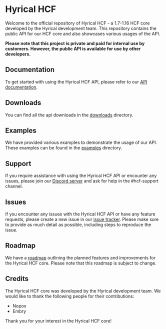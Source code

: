 <h1>Hyrical HCF</h1>
<p>Welcome to the official repository of Hyrical HCF - a 1.7-1.16 HCF core developed by the Hyrical development team. This repository contains the public API for our HCF core and also showcases various usages of the API.</p>
<p><strong>Please note that this project is private and paid for internal use by customers. However, the public API is available for use by other developers.</strong></p>
<h2>Documentation</h2>
<p>To get started with using the Hyrical HCF API, please refer to our <a href="https://hyrical.org/documentation">API documentation</a>.</p>
<h2>Downloads</h2>
<p>You can find all the api downloads in the <a href="/downloads">downloads</a> directory.</p>
<h2>Examples</h2>
<p>We have provided various examples to demonstrate the usage of our API. These examples can be found in the <a href="/examples">examples</a> directory.</p>
<h2>Support</h2>
<p>If you require assistance with using the Hyrical HCF API or encounter any issues, please join our <a href="https://discord.gg/hyrical">Discord server</a> and ask for help in the #hcf-support channel.</p>
<h2>Issues</h2>
<p>If you encounter any issues with the Hyrical HCF API or have any feature requests, please create a new issue in our <a href="https://github.com/hyrical/HCF-API/issues">issue tracker</a>. Please make sure to provide as much detail as possible, including steps to reproduce the issue.</p>
<h2>Roadmap</h2>
<p>We have a <a href="https://github.com/Hyrical/HCF-API/tree/main/roadmaps/roadmap.md">roadmap</a> outlining the planned features and improvements for the Hyrical HCF core. Please note that this roadmap is subject to change.</p>
<h2>Credits</h2>
<p>The Hyrical HCF core was developed by the Hyrical development team. We would like to thank the following people for their contributions:</p>
<ul>
  <li>Nopox</li>
  <li>Embry</li>
</ul>
<p>Thank you for your interest in the Hyrical HCF core!</p>
